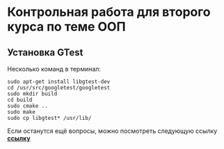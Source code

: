 # Контрольная работа для второго курса по теме ООП
## Установка GTest
Несколько команд в терминал:
```
sudo apt-get install libgtest-dev
cd /usr/src/googletest/googletest
sudo mkdir build
cd build
sudo cmake ..
sudo make
sudo cp libgtest* /usr/lib/
```
Если останутся ещё вопросы, можно посмотреть следующую ссылку [**ссылку**](https://gist.github.com/Cartexius/4c437c084d6e388288201aadf9c8cdd5)